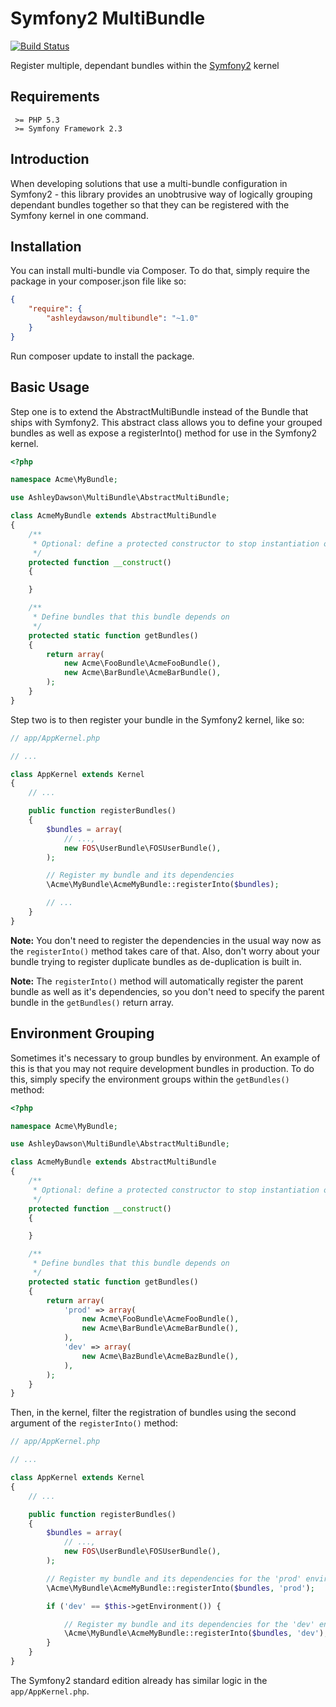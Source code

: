 Symfony2 MultiBundle
====================

[![Build Status](https://travis-ci.org/AshleyDawson/MultiBundle.svg)](https://travis-ci.org/AshleyDawson/MultiBundle)

Register multiple, dependant bundles within the [Symfony2](http://symfony.com) kernel

Requirements
------------

```
 >= PHP 5.3
 >= Symfony Framework 2.3
```

Introduction
------------

When developing solutions that use a multi-bundle configuration in Symfony2 - this library provides an unobtrusive way
of logically grouping dependant bundles together so that they can be registered with the Symfony kernel in one command.

Installation
------------

You can install multi-bundle via Composer. To do that, simply require the package in your composer.json file like so:

```json
{
    "require": {
        "ashleydawson/multibundle": "~1.0"
    }
}
```

Run composer update to install the package.

Basic Usage
-----------

Step one is to extend the AbstractMultiBundle instead of the Bundle that ships with Symfony2. This abstract class allows
you to define your grouped bundles as well as expose a registerInto() method for use in the Symfony2 kernel.

```php
<?php

namespace Acme\MyBundle;

use AshleyDawson\MultiBundle\AbstractMultiBundle;

class AcmeMyBundle extends AbstractMultiBundle
{
    /**
     * Optional: define a protected constructor to stop instantiation outside of registerInto()
     */
    protected function __construct()
    {

    }

    /**
     * Define bundles that this bundle depends on
     */
    protected static function getBundles()
    {
        return array(
            new Acme\FooBundle\AcmeFooBundle(),
            new Acme\BarBundle\AcmeBarBundle(),
        );
    }
}
```

Step two is to then register your bundle in the Symfony2 kernel, like so:

```php
// app/AppKernel.php

// ...

class AppKernel extends Kernel
{
    // ...

    public function registerBundles()
    {
        $bundles = array(
            // ...,
            new FOS\UserBundle\FOSUserBundle(),
        );

        // Register my bundle and its dependencies
        \Acme\MyBundle\AcmeMyBundle::registerInto($bundles);

        // ...
    }
}
```

**Note:** You don't need to register the dependencies in the usual way now as the `registerInto()` method takes care of
that. Also, don't worry about your bundle trying to register duplicate bundles as de-duplication is built in.

**Note:** The `registerInto()` method will automatically register the parent bundle as well as it's dependencies, so you
don't need to specify the parent bundle in the `getBundles()` return array.

Environment Grouping
--------------------

Sometimes it's necessary to group bundles by environment. An example of this is that you may not require development bundles
in production. To do this, simply specify the environment groups within the `getBundles()` method:

```php
<?php

namespace Acme\MyBundle;

use AshleyDawson\MultiBundle\AbstractMultiBundle;

class AcmeMyBundle extends AbstractMultiBundle
{
    /**
     * Optional: define a protected constructor to stop instantiation outside of registerInto()
     */
    protected function __construct()
    {

    }

    /**
     * Define bundles that this bundle depends on
     */
    protected static function getBundles()
    {
        return array(
            'prod' => array(
                new Acme\FooBundle\AcmeFooBundle(),
                new Acme\BarBundle\AcmeBarBundle(),
            ),
            'dev' => array(
                new Acme\BazBundle\AcmeBazBundle(),
            ),
        );
    }
}
```

Then, in the kernel, filter the registration of bundles using the second argument of the `registerInto()` method:

```php
// app/AppKernel.php

// ...

class AppKernel extends Kernel
{
    // ...

    public function registerBundles()
    {
        $bundles = array(
            // ...,
            new FOS\UserBundle\FOSUserBundle(),
        );

        // Register my bundle and its dependencies for the 'prod' environment
        \Acme\MyBundle\AcmeMyBundle::registerInto($bundles, 'prod');

        if ('dev' == $this->getEnvironment()) {

            // Register my bundle and its dependencies for the 'dev' environment
            \Acme\MyBundle\AcmeMyBundle::registerInto($bundles, 'dev');
        }
    }
}
```

The Symfony2 standard edition already has similar logic in the `app/AppKernel.php`.